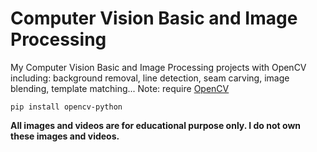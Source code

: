 # Computer Vision Basic and Image Processing

My Computer Vision Basic and Image Processing projects with OpenCV including: background removal, line detection, seam carving, image blending, template matching...
Note: require <a href='https://opencv.org/'>OpenCV</a>
```
pip install opencv-python
```
<b>All images and videos are for educational purpose only. I do not own these images and videos.</b>
